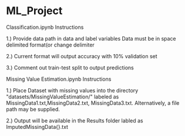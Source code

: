# ML_Project

Classification.ipynb Instructions

1.) Provide data path in data and label variables
    Data must be in space delimited format(or change delimiter
    
2.) Current format will output accuracy with 10% validation set

3.) Comment out train-test split to output predictions



Missing Value Estimation.ipynb Instructions

1.) Place Dataset with missing values into the directory "datasets/MissingValueEstimation/"
    labeled as MissingData1.txt,MissingData2.txt, MissingData3.txt. Alternatively, a file
    path may be supplied.
    
2.) Output will be available in the Results folder labled as ImputedMissingData{}.txt

